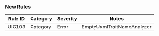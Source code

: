 ﻿### New Rules
Rule ID | Category | Severity | Notes
--------|----------|----------|-------
UIC103 | Category | Error | EmptyUxmlTraitNameAnalyzer